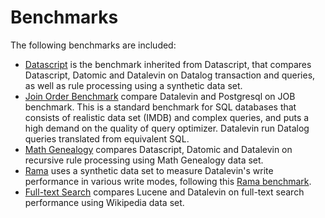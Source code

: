 # Benchmarks

The following benchmarks are included:

* [Datascript](datascript-bench) is the benchmark inherited from Datascript,
  that compares Datascript, Datomic and Datalevin on Datalog transaction and
  queries, as well as rule processing using a synthetic data set.
* [Join Order Benchmark](JOB-bench) compare Datalevin and Postgresql on JOB
  benchmark. This is a standard benchmark for SQL databases that consists of
  realistic data set (IMDB) and complex queries, and puts a high demand on the
  quality of query optimizer. Datalevin run Datalog queries translated from
  equivalent SQL.
* [Math Genealogy](math-bench)  compares Datascript, Datomic and Datalevin on
  recursive rule processing using Math Genealogy data set.
* [Rama](rama-bench) uses a synthetic data set to measure Datalevin's write
  performance in various write modes, following this [Rama
  benchmark](https://github.com/redplanetlabs/rama-vs-mongodb-vs-cassandra-benchmarks).
* [Full-text Search](search-bench) compares Lucene and Datalevin on full-text search
  performance using Wikipedia data set.
